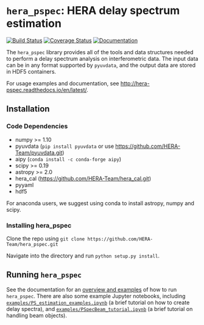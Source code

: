 # ``hera_pspec``: HERA delay spectrum estimation

[![Build Status](https://travis-ci.org/HERA-Team/hera_pspec.svg?branch=master)](https://travis-ci.org/HERA-Team/hera_pspec)
[![Coverage Status](https://coveralls.io/repos/github/HERA-Team/hera_pspec/badge.svg?branch=master)](https://coveralls.io/github/HERA-Team/hera_pspec?branch=master)
[![Documentation](https://readthedocs.org/projects/hera-pspec/badge/?version=latest)](https://readthedocs.org/projects/hera-pspec/badge/?version=latest)

The ``hera_pspec`` library provides all of the tools and data structures needed to perform a delay spectrum analysis on interferometric data. The input data can be in any format supported by ``pyuvdata``, and the output data are stored in HDF5 containers.

For usage examples and documentation, see http://hera-pspec.readthedocs.io/en/latest/.

## Installation

### Code Dependencies

* numpy >= 1.10
* pyuvdata (`pip install pyuvdata` or use https://github.com/HERA-Team/pyuvdata.git)
* aipy (```conda install -c conda-forge aipy```)
* scipy >= 0.19
* astropy >= 2.0
* hera_cal (https://github.com/HERA-Team/hera_cal.git)
* pyyaml
* hdf5

For anaconda users, we suggest using conda to install astropy, numpy and scipy.

### Installing hera_pspec
Clone the repo using
`git clone https://github.com/HERA-Team/hera_pspec.git`

Navigate into the directory and run `python setup.py install`.

## Running `hera_pspec`

See the documentation for an [overview and examples](http://hera-pspec.readthedocs.io/en/latest/pspec.html) of how to run `hera_pspec`. There are also some example Jupyter notebooks, including [`examples/PS_estimation_examples.ipynb`](examples/PS_estimation_example.ipynb) (a brief tutorial on how to create delay spectra), and [`examples/PSpecBeam_tutorial.ipynb`](examples/PSpecBeam_tutorial.ipynb) (a brief tutorial on handling beam objects).
